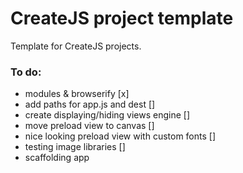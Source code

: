 # CreateJS project template
Template for CreateJS projects. 

### To do:
* modules & browserify [x]
* add paths for app.js and dest []
* create displaying/hiding views engine []
* move preload view to canvas []
* nice looking preload view with custom fonts []
* testing image libraries []
* scaffolding app